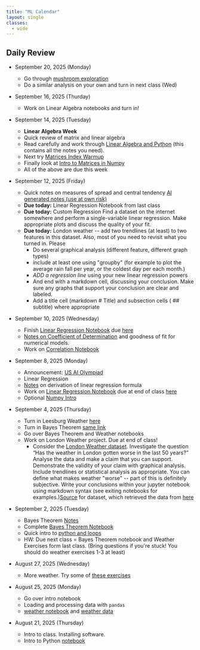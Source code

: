 ```yaml
---
title: "ML Calendar"
layout: single
classes:
  - wide
---
```


## Daily Review

- September 20, 2025 (Monday)
    - Go through [mushroom exploration](./notebooks/Mushroom_Student.ipynb)
    - Do a similar analysis on your own and turn in next class (Wed)
- September 16, 2025 (Thurday)
    - Work on Linear Algebra notebooks and turn in!
- September 14, 2025 (Tuesday)
    - **Linear Algebra Week**
    - Quick review of matrix and linear algebra
    - Read carefully and work through [Linear Algebra and Python](./notebooks/Linear_Algebra_and_Python.ipynb) (this contains all the notes you need).
    - Next try [Matrices Index Warmup](./notebooks/Matrices_Index_Warmup-Student.ipynb)
    - Finally look at [Intro to Matrices in Numpy](./notebooks/Intro_to_Matrices_in_NumPy.ipynb)
    - All of the above are due this week
- September 12, 2025 (Friday)
    - Quick notes on measures of spread and central tendency [AI generated notes (use at own risk)](./statistics.html)
    - **Due today:** Linear Regression Notebook from last class
    - **Due today:** Custom Regression Find a dataset on the internet somewhere and perform a single-variable linear regression. Make appropriate plots and discuss the quality of your fit.
    - **Due today:** London weather -- add two trendlines (at least) to two features in this dataset. Also, most of you need to revisit what you turned in. Please
        - Do several graphical analysis (different feature, different graph types)
        - include at least one using "groupby" (for example to plot the average rain fall per year, or the coldest day per each month.)
        - *ADD a regression line* using your new linear regression powers
        - And end with a markdown cell, discussing your conclusion. Make sure any graphs that support your conclusion are clear and labeled.
        - Add a title cell (markdown # Title) and subsection cells ( ## subtitle) where appropriate
- September 10, 2025 (Wednesday)
    - Finish [Linear Regression Notebook](./notebooks/Least-Squares.ipynb) due [here](https://forms.gle/RHYWxdPu4VhCq2js6)
    - [Notes on Coefficient of Determination](./notes/Correlation_Coefficient.md) and goodness of fit for numerical models.
    - Work on [Correlation Notebook](./notebooks/Correlation.ipynb)

- September 8, 2025 (Monday)
    - Announcement: [US AI Olympiad](../common/AI-olympiad.md)
    - Linear Regression
    - [Notes](./notes/Linear_regression_derivation.pdf) on derivation of linear regression formula
    - Work on [Linear Regression Notebook](./notebooks/Least-Squares.ipynb) due at end of class [here](https://forms.gle/RHYWxdPu4VhCq2js6)
    - Optional [Numpy Intro](./notebooks/Numpy-Intro.ipynb)
- September 4, 2025 (Thursday)
    - Turn in Leesburg Weather [here](https://forms.gle/RHYWxdPu4VhCq2js6)
    - Turn in Bayes Theorem [same link](https://forms.gle/RHYWxdPu4VhCq2js6)
    - Go over Bayes Theorem and Weather notebooks
    - Work on London Weather project. Due at end of class!
        - Consider the [London Weather dataset](./data/london_weather.csv). Investigate the question “Has the weather in London gotten worse in the last 50 years?” Analyse the data and make a claim that you can support. Demonstrate the validity of your claim with graphical analysis. Include trendlines or statistical analysis as appropriate. You can define what makes weather "worse" -- part of this is definitely subjective. Write your conclusions within your jupyter notebook using markdown syntax (see exiting notebooks for examples.)[Source](https://www.kaggle.com/datasets/emmanuelfwerr/london-weather-data) for dataset, which retrieved the data from [here](https://www.ecad.eu/dailydata/index.php)
- September 2, 2025 (Tuesday)
    - Bayes Theorem [Notes](./bayes-notes.pdf)
    - Complete [Bayes Theorem Notebook](./notebooks/Bayes_Theorem_Student.ipynb)
    - Quick intro to [python and loops](./python.md)
    - HW: Due next class = Bayes Theorem notebook and Weather Exercises form last class. (Bring questions if you're stuck! You should do weather exercises 1-3 at least)
- August 27, 2025 (Wednesday)
    - More weather. Try some of [these exercises](./weather_exercises.md)
- August 25, 2025 (Monday)
    - Go over intro notebook
    - Loading and processing data with `pandas`
    - [weather notebook](notebooks/weather.ipynb) and [weather data](notebooks/weather-daylight.csv)
- August 21, 2025 (Thursday)
    - Intro to class. Installing software.
    - Intro to Python [notebook](notebooks/Quick-Intro-To-Python.ipynb)
